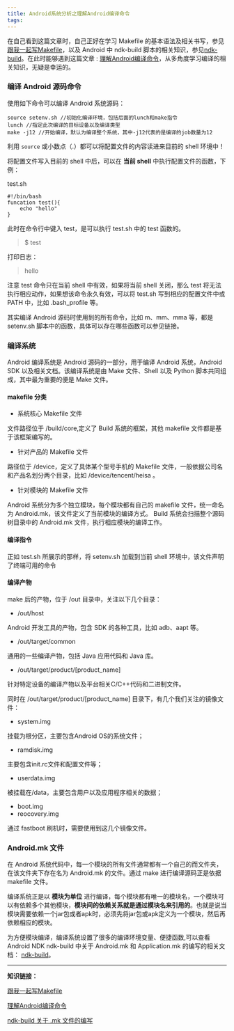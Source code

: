 ```yaml
---
title: Android系统分析之理解Android编译命令
tags:
---
```



在自己看到这篇文章时，自己正好在学习 Makefile 的基本语法及相关书写，参见 [跟我一起写Makefile](https://www.androidos.net.cn/codebook/Makefile/Introduce.md)，以及 Android 中 ndk-build 脚本的相关知识，参见[ndk-build](https://developer.android.google.cn/ndk/guides/ndk-build?hl=zh_cn)。在此时能够遇到这篇文章 : [理解Android编译命令](http://gityuan.com/2016/03/19/android-build/)，从多角度学习编译的相关知识，无疑是幸运的。



### 编译 Android 源码命令

使用如下命令可以编译 Android 系统源码：

```
source setenv.sh //初始化编译环境，包括后面的lunch和make指令
lunch //指定此次编译的目标设备以及编译类型
make -j12 //开始编译，默认为编译整个系统，其中-j12代表的是编译的job数量为12
```
利用 `source` 或小数点（.）都可以将配置文件的内容读进来目前的 shell 环境中！

将配置文件写入目前的 shell 中后，可以在 **当前 shell** 中执行配置文件的函数，下例：

test.sh

```
#!/bin/bash
funcation test(){
    echo "hello"
}
```

此时在命令行中键入 test，是可以执行 test.sh 中的 test 函数的。

>$ test

打印日志：

> hello

注意 test 命令只在当前 shell 中有效，如果将当前 shell 关闭，那么 test 将无法执行相应动作，如果想该命令永久有效，可以将 test.sh 写到相应的配置文件中或 PATH 中，比如 .bash_profile 等。

其实编译 Android 源码时使用到的所有命令，比如 m、mm、mma 等，都是 setenv.sh 脚本中的函数，具体可以存在哪些函数可以参见链接。


### 编译系统

Android 编译系统是 Android 源码的一部分，用于编译 Android 系统，Android SDK 以及相关文档。该编译系统是由 Make 文件、Shell 以及 Python 脚本共同组成，其中最为重要的便是 Make 文件。


#### makefile 分类

* 系统核心 Makefile 文件

文件路径位于 /build/core,定义了 Build 系统的框架，其他 makefile 文件都是基于该框架编写的。

* 针对产品的 Makefile 文件

路径位于 /device，定义了具体某个型号手机的 Makefile 文件，一般依据公司名和产品名划分两个目录，比如 /device/tencent/heisa 。

* 针对模块的 Makefile 文件

Android 系统分为多个独立模块，每个模块都有自己的 makefile 文件，统一命名为 Android.mk，该文件定义了当前模块的编译方式。 Build 系统会扫描整个源码树目录中的 Android.mk 文件，执行相应模块的编译工作。

#### 编译指令

正如 test.sh  所展示的那样，将 setenv.sh 加载到当前 shell 环境中，该文件声明了终端可用的命令


#### 编译产物

make 后的产物，位于 /out 目录中，关注以下几个目录：


* /out/host

Android 开发工具的产物，包含 SDK 的各种工具，比如 adb、aapt 等。

* /out/target/common

通用的一些编译产物，包括 Java 应用代码和 Java 库。

* /out/target/product/[product_name]

针对特定设备的编译产物以及平台相关C/C++代码和二进制文件。


同时在 /out/target/product/[product_name] 目录下，有几个我们关注的镜像文件：

* system.img

挂载为根分区，主要包含Android OS的系统文件；
* ramdisk.img

主要包含init.rc文件和配置文件等；

* userdata.img

被挂载在/data，主要包含用户以及应用程序相关的数据；

* boot.img
* reocovery.img

通过 fastboot 刷机时，需要使用到这几个镜像文件。


### Android.mk 文件


在 Android 系统代码中，每一个模块的所有文件通常都有一个自己的而文件夹，在该文件夹下存在名为 Android.mk 的文件。通过 make 进行编译源码正是依据 makefile 文件。


编译系统正是以 **模块为单位** 进行编译，每个模块都有唯一的模块名，一个模块可以有依赖多个其他模块，**模块间的依赖关系就是通过模块名来引用的**。也就是说当模块需要依赖一个jar包或者apk时，必须先将jar包或apk定义为一个模块，然后再依赖相应的模块。


为方便模块编译，编译系统设置了很多的编译环境变量、便捷函数,可以查看
Android NDK ndk-build 中关于 Android.mk 和 Application.mk  的编写的相关文档： [ndk-build](https://developer.android.google.cn/ndk/guides/ndk-build?hl=zh_cn)。


---

**知识链接：**


[跟我一起写Makefile](https://www.androidos.net.cn/codebook/Makefile/Introduce.md)

[理解Android编译命令](http://gityuan.com/2016/03/19/android-build/)

[ndk-build 关于 .mk 文件的编写](https://developer.android.google.cn/ndk/guides/ndk-build?hl=zh_cn)